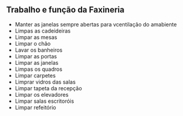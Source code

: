 
## Trabalho e função da Faxineria

 - Manter as janelas sempre abertas    para vcentilação do amabiente
 - Limpas as cadeideiras
 - Limpar as mesas
 - Limpar o chão
 - Lavar os banheiros
 - Limpar as portas
 - Limpar as janelas
 - Limpas os quadros
 - Limpar carpetes
 - Limprar vidros das salas
 - Limpar tapeta da recepção
 - Limpar os elevadores
 - Limpar salas escritoróis
 - Limpar refeitório